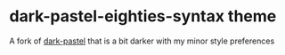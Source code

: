 # dark-pastel-eighties-syntax theme

A fork of [dark-pastel](https://github.com/jenius/dark-pastel-atom-theme) that is a bit darker with my minor style preferences
